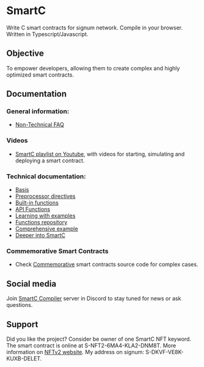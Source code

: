 # SmartC
Write C smart contracts for signum network. Compile in your browser. Written in Typescript/Javascript.

## Objective
To empower developers, allowing them to create complex and highly optimized smart contracts.

## Documentation

### General information:
* [Non-Technical FAQ](./Non-Technical-FAQ.md)

### Videos
* [SmartC playlist on Youtube](https://www.youtube.com/playlist?list=PLyu0NNtb1eg3Gcg2JCrOle8MjtuFPb-Gi), with videos for starting, simulating and deploying a smart contract.

### Technical documentation:
* [Basis](./1-Basis.md)
* [Preprocessor directives](./1.2-Preprocessor-directives.md)
* [Built-in functions](./1.5-Built-in-functions.md)
* [API Functions](./2-API-Pseudo-Code.md)
* [Learning with examples](./3-Learning-with-examples.md)
* [Functions repository](./4-Functions-repository.md)
* [Comprehensive example](./5-Comprehensive-example.md)
* [Deeper into SmartC](./6-Deeper-into-SmartC.md)

### Commemorative Smart Contracts
* Check [Commemorative](./commemorative/README.md) smart contracts source code for complex cases.

## Social media
Join [SmartC Compiler](https://discord.gg/pQHnBRYE5c) server in Discord to stay tuned for news or ask questions.

## Support
Did you like the project? Consider be owner of one SmartC NFT keyword. The smart contract is online at S-NFT2-6MA4-KLA2-DNM8T. More information on  [NFTv2 website](https://deleterium.info/NFTv2/). My address on signum: S-DKVF-VE8K-KUXB-DELET.

